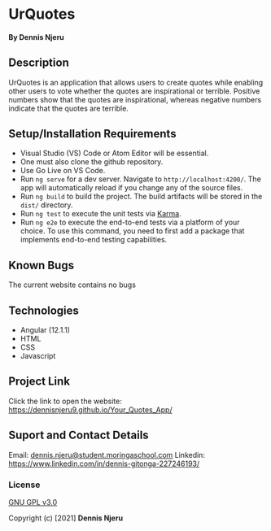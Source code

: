 # UrQuotes

#### By Dennis Njeru

## Description
UrQuotes is an application that allows users to create quotes while enabling other users to vote whether the quotes are inspirational or terrible. Positive numbers show that the quotes are inspirational, whereas negative numbers indicate that the quotes are terrible.

## Setup/Installation Requirements
* Visual Studio (VS) Code or Atom Editor will be essential.
* One must also clone the github repository.
* Use Go Live on VS Code.
* Run `ng serve` for a dev server. Navigate to `http://localhost:4200/`. The app will automatically reload if you change any of the source files.
* Run `ng build` to build the project. The build artifacts will be stored in the `dist/` directory.
* Run `ng test` to execute the unit tests via [Karma](https://karma-runner.github.io).
* Run `ng e2e` to execute the end-to-end tests via a platform of your choice. To use this command, you need to first add a package that implements end-to-end testing capabilities.

## Known Bugs
The current website contains no bugs

## Technologies
* Angular (12.1.1)
* HTML
* CSS
* Javascript

## Project Link
Click the link to open the website: https://dennisnjeru9.github.io/Your_Quotes_App/

## Suport and Contact Details
Email: dennis.njeru@student.moringaschool.com
Linkedin: https://www.linkedin.com/in/dennis-gitonga-227246193/


### License
[GNU GPL v3.0](./LICENSE)

Copyright (c) [2021] **Dennis Njeru**





